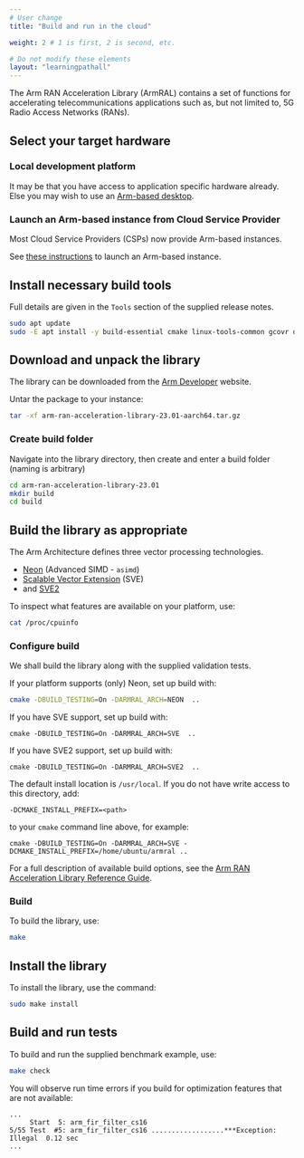 ```yaml
---
# User change
title: "Build and run in the cloud"

weight: 2 # 1 is first, 2 is second, etc.

# Do not modify these elements
layout: "learningpathall"
---
```


The Arm RAN Acceleration Library (ArmRAL) contains a set of functions for accelerating telecommunications applications such as, but not limited to, 5G Radio Access Networks (RANs).

## Select your target hardware

### Local development platform

It may be that you have access to application specific hardware already. Else you may wish to use an [Arm-based desktop](/learning-paths/desktop-and-laptop/intro/).

### Launch an Arm-based instance from Cloud Service Provider

Most Cloud Service Providers (CSPs) now provide Arm-based instances.

See [these instructions](/learning-paths/server-and-cloud/csp/) to launch an Arm-based instance.

## Install necessary build tools

Full details are given in the `Tools` section of the supplied release notes.
```bash { env="DEBIAN_FRONTEND=noninteractive" }
sudo apt update
sudo -E apt install -y build-essential cmake linux-tools-common gcovr doxygen
```
## Download and unpack the library

The library can be downloaded from the [Arm Developer](https://developer.arm.com/downloads/-/arm-ran-acceleration-library) website.

Untar the package to your instance:
```bash { pre_cmd="wget https://developer.arm.com/-/media/Arm%20Developer%20Community/Downloads/Arm%20RAN%20Acceleration%20Library/arm-ran-acceleration-library-23.01-aarch64.tar.gz" }
tar -xf arm-ran-acceleration-library-23.01-aarch64.tar.gz
```
### Create build folder
Navigate into the library directory, then create and enter a build folder (naming is arbitrary)
```bash
cd arm-ran-acceleration-library-23.01
mkdir build
cd build
```
## Build the library as appropriate

The Arm Architecture defines three vector processing technologies.
- [Neon](https://developer.arm.com/Architectures/Neon) (Advanced SIMD - `asimd`)
- [Scalable Vector Extension](https://developer.arm.com/Architectures/Scalable%20Vector%20Extensions) (SVE)
- and [SVE2](https://developer.arm.com/documentation/102340/)

To inspect what features are available on your platform, use:
```bash
cat /proc/cpuinfo
```
### Configure build

We shall build the library along with the supplied validation tests.

If your platform supports (only) Neon, set up build with:
```bash { cwd="arm-ran-acceleration-library-23.01/build" }
cmake -DBUILD_TESTING=On -DARMRAL_ARCH=NEON  ..
```

If you have SVE support, set up build with:
```console
cmake -DBUILD_TESTING=On -DARMRAL_ARCH=SVE  ..
```

If you have SVE2 support, set up build with:
```console
cmake -DBUILD_TESTING=On -DARMRAL_ARCH=SVE2  ..
```

The default install location is `/usr/local`. If you do not have write access to this directory, add:
```console
-DCMAKE_INSTALL_PREFIX=<path>
```

to your `cmake` command line above, for example:
```console
cmake -DBUILD_TESTING=On -DARMRAL_ARCH=SVE -DCMAKE_INSTALL_PREFIX=/home/ubuntu/armral ..
```

For a full description of available build options, see the [Arm RAN Acceleration Library Reference Guide](https://developer.arm.com/documentation/102249).

### Build
To build the library, use:
```bash { cwd="arm-ran-acceleration-library-23.01/build" }
make
```

## Install the library
To install the library, use the command:
```bash { cwd="arm-ran-acceleration-library-23.01/build" }
sudo make install
```

## Build and run tests
To build and run the supplied benchmark example, use:
```bash { cwd="arm-ran-acceleration-library-23.01/build"; ret_code="0" }
make check
```

You will observe run time errors if you build for optimization features that are not available:
```console
...
     Start  5: arm_fir_filter_cs16
5/55 Test  #5: arm_fir_filter_cs16 ..................***Exception: Illegal  0.12 sec
...
```
